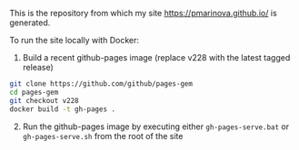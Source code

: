 This is the repository from which my site https://pmarinova.github.io/ is generated.

To run the site locally with Docker:

1. Build a recent github-pages image (replace v228 with the latest tagged release)

```sh
git clone https://github.com/github/pages-gem
cd pages-gem
git checkout v228
docker build -t gh-pages .
```

2. Run the github-pages image by executing either `gh-pages-serve.bat` or `gh-pages-serve.sh`
from the root of the site